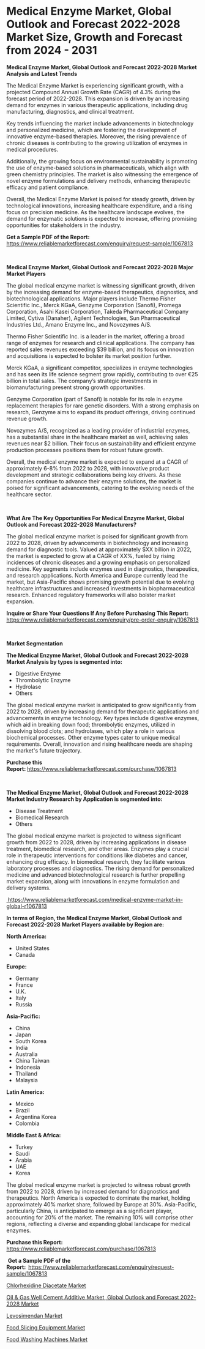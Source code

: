 <p><h1>Medical Enzyme Market, Global Outlook and Forecast 2022-2028 Market Size, Growth and Forecast from 2024 - 2031</h1></p><p><strong>Medical Enzyme Market, Global Outlook and Forecast 2022-2028 Market Analysis and Latest Trends</strong></p>
<p><p>The Medical Enzyme Market is experiencing significant growth, with a projected Compound Annual Growth Rate (CAGR) of 4.3% during the forecast period of 2022-2028. This expansion is driven by an increasing demand for enzymes in various therapeutic applications, including drug manufacturing, diagnostics, and clinical treatment.</p><p>Key trends influencing the market include advancements in biotechnology and personalized medicine, which are fostering the development of innovative enzyme-based therapies. Moreover, the rising prevalence of chronic diseases is contributing to the growing utilization of enzymes in medical procedures. </p><p>Additionally, the growing focus on environmental sustainability is promoting the use of enzyme-based solutions in pharmaceuticals, which align with green chemistry principles. The market is also witnessing the emergence of novel enzyme formulations and delivery methods, enhancing therapeutic efficacy and patient compliance.</p><p>Overall, the Medical Enzyme Market is poised for steady growth, driven by technological innovations, increasing healthcare expenditure, and a rising focus on precision medicine. As the healthcare landscape evolves, the demand for enzymatic solutions is expected to increase, offering promising opportunities for stakeholders in the industry.</p></p>
<p><strong>Get a Sample PDF of the Report:&nbsp;</strong> <a href="https://www.reliablemarketforecast.com/enquiry/request-sample/1067813">https://www.reliablemarketforecast.com/enquiry/request-sample/1067813</a></p>
<p>&nbsp;</p>
<p><strong>Medical Enzyme Market, Global Outlook and Forecast 2022-2028 Major Market Players</strong></p>
<p><p>The global medical enzyme market is witnessing significant growth, driven by the increasing demand for enzyme-based therapeutics, diagnostics, and biotechnological applications. Major players include Thermo Fisher Scientific Inc., Merck KGaA, Genzyme Corporation (Sanofi), Promega Corporation, Asahi Kasei Corporation, Takeda Pharmaceutical Company Limited, Cytiva (Danaher), Agilent Technologies, Sun Pharmaceutical Industries Ltd., Amano Enzyme Inc., and Novozymes A/S.</p><p>Thermo Fisher Scientific Inc. is a leader in the market, offering a broad range of enzymes for research and clinical applications. The company has reported sales revenues exceeding $39 billion, and its focus on innovation and acquisitions is expected to bolster its market position further.</p><p>Merck KGaA, a significant competitor, specializes in enzyme technologies and has seen its life science segment grow rapidly, contributing to over €25 billion in total sales. The company’s strategic investments in biomanufacturing present strong growth opportunities.</p><p>Genzyme Corporation (part of Sanofi) is notable for its role in enzyme replacement therapies for rare genetic disorders. With a strong emphasis on research, Genzyme aims to expand its product offerings, driving continued revenue growth.</p><p>Novozymes A/S, recognized as a leading provider of industrial enzymes, has a substantial share in the healthcare market as well, achieving sales revenues near $2 billion. Their focus on sustainability and efficient enzyme production processes positions them for robust future growth.</p><p>Overall, the medical enzyme market is expected to expand at a CAGR of approximately 6-8% from 2022 to 2028, with innovative product development and strategic collaborations being key drivers. As these companies continue to advance their enzyme solutions, the market is poised for significant advancements, catering to the evolving needs of the healthcare sector.</p></p>
<p>&nbsp;</p>
<p><strong>What Are The Key Opportunities For Medical Enzyme Market, Global Outlook and Forecast 2022-2028 Manufacturers?</strong></p>
<p><p>The global medical enzyme market is poised for significant growth from 2022 to 2028, driven by advancements in biotechnology and increasing demand for diagnostic tools. Valued at approximately $XX billion in 2022, the market is expected to grow at a CAGR of XX%, fueled by rising incidences of chronic diseases and a growing emphasis on personalized medicine. Key segments include enzymes used in diagnostics, therapeutics, and research applications. North America and Europe currently lead the market, but Asia-Pacific shows promising growth potential due to evolving healthcare infrastructures and increased investments in biopharmaceutical research. Enhanced regulatory frameworks will also bolster market expansion.</p></p>
<p><strong>Inquire or Share Your Questions If Any Before Purchasing This Report:</strong> <a href="https://www.reliablemarketforecast.com/enquiry/pre-order-enquiry/1067813">https://www.reliablemarketforecast.com/enquiry/pre-order-enquiry/1067813</a></p>
<p>&nbsp;</p>
<p><strong>Market Segmentation</strong></p>
<p><strong>The Medical Enzyme Market, Global Outlook and Forecast 2022-2028 Market Analysis by types is segmented into:</strong></p>
<p><ul><li>Digestive Enzyme</li><li>Thrombolytic Enzyme</li><li>Hydrolase</li><li>Others</li></ul></p>
<p><p>The global medical enzyme market is anticipated to grow significantly from 2022 to 2028, driven by increasing demand for therapeutic applications and advancements in enzyme technology. Key types include digestive enzymes, which aid in breaking down food; thrombolytic enzymes, utilized in dissolving blood clots; and hydrolases, which play a role in various biochemical processes. Other enzyme types cater to unique medical requirements. Overall, innovation and rising healthcare needs are shaping the market's future trajectory.</p></p>
<p><strong>Purchase this Report:&nbsp;</strong><a href="https://www.reliablemarketforecast.com/purchase/1067813">https://www.reliablemarketforecast.com/purchase/1067813</a></p>
<p>&nbsp;</p>
<p><strong>The Medical Enzyme Market, Global Outlook and Forecast 2022-2028 Market Industry Research by Application is segmented into:</strong></p>
<p><ul><li>Disease Treatment</li><li>Biomedical Research</li><li>Others</li></ul></p>
<p><p>The global medical enzyme market is projected to witness significant growth from 2022 to 2028, driven by increasing applications in disease treatment, biomedical research, and other areas. Enzymes play a crucial role in therapeutic interventions for conditions like diabetes and cancer, enhancing drug efficacy. In biomedical research, they facilitate various laboratory processes and diagnostics. The rising demand for personalized medicine and advanced biotechnological research is further propelling market expansion, along with innovations in enzyme formulation and delivery systems.</p></p>
<p><a href="https://www.reliablemarketforecast.com/medical-enzyme-market-in-global-r1067813">&nbsp;https://www.reliablemarketforecast.com/medical-enzyme-market-in-global-r1067813</a></p>
<p><strong>In terms of Region, the Medical Enzyme Market, Global Outlook and Forecast 2022-2028 Market Players available by Region are:</strong></p>
<p>
    <p> <strong> North America: </strong>
        <ul>
            <li>United States</li>
            <li>Canada</li>
        </ul>
        </p> 
    <p> <strong> Europe: </strong>
        <ul>
            <li>Germany</li>
            <li>France</li>
            <li>U.K.</li>
            <li>Italy</li>
            <li>Russia</li>
        </ul>
        </p> 
    <p> <strong> Asia-Pacific: </strong>
        <ul>
            <li>China</li>
            <li>Japan</li>
            <li>South Korea</li>
            <li>India</li>
            <li>Australia</li>
            <li>China Taiwan</li>
            <li>Indonesia</li>
            <li>Thailand</li>
            <li>Malaysia</li>
        </ul>
        </p> 
    <p> <strong> Latin America: </strong>
        <ul>
            <li>Mexico</li>
            <li>Brazil</li>
            <li>Argentina Korea</li>
            <li>Colombia</li>
        </ul>
        </p> 
    <p> <strong> Middle East & Africa: </strong>
        <ul>
            <li>Turkey</li>
            <li>Saudi</li>
            <li>Arabia</li>
            <li>UAE</li>
            <li>Korea</li>
        </ul>
    </p>
    </p>
<p><p>The global medical enzyme market is projected to witness robust growth from 2022 to 2028, driven by increased demand for diagnostics and therapeutics. North America is expected to dominate the market, holding approximately 40% market share, followed by Europe at 30%. Asia-Pacific, particularly China, is anticipated to emerge as a significant player, accounting for 20% of the market. The remaining 10% will comprise other regions, reflecting a diverse and expanding global landscape for medical enzymes.</p></p>
<p><strong>Purchase this Report: </strong><a href="https://www.reliablemarketforecast.com/purchase/1067813">https://www.reliablemarketforecast.com/purchase/1067813</a></p>
<p>&nbsp;<strong>Get a Sample PDF of the Report:&nbsp;&nbsp;</strong><a href="https://www.reliablemarketforecast.com/enquiry/request-sample/1067813">https://www.reliablemarketforecast.com/enquiry/request-sample/1067813</a></p>
<p><strong></strong></p>
<p><p><a href="https://issuu.com/reportprime-2/docs/chlorhexidine-diacetate-market-size_df57991632515a">Chlorhexidine Diacetate Market</a></p><p><a href="https://github.com/BryceTownsendr/Market-Research-Report-List-6/blob/main/oil-gas-well-cement-additive-market-global-outlook-and-forecast-2022-2028-market.md">Oil & Gas Well Cement Additive Market, Global Outlook and Forecast 2022-2028 Market</a></p><p><a href="https://issuu.com/reportprime-2/docs/levosimendan-market-size-2030.pptx_854e04170a463a">Levosimendan Market</a></p><p><a href="https://www.linkedin.com/pulse/future-trajectory-food-slicing-equipment-market-emerging-trends-yzjqf?trackingId=z9hWulr8SOqRkLugl%2FsBeQ%3D%3D">Food Slicing Equipment Market</a></p><p><a href="https://www.linkedin.com/pulse/insights-food-washing-machines-industry-market-financial-status-0nryf?trackingId=9BrpRnSnTfaom%2Fac2tgNXQ%3D%3D">Food Washing Machines Market</a></p></p>